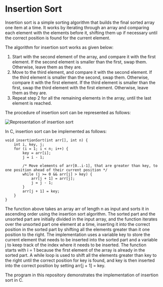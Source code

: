 # Insertion Sort

Insertion sort is a simple sorting algorithm that builds the final sorted array one item at a time. It works by iterating through an array and comparing each element with the elements before it, shifting them up if necessary until the correct position is found for the current element.

The algorithm for insertion sort works as given below:

1. Start with the second element of the array, and compare it with the first element. If the second element is smaller than the first, swap them. Otherwise, leave them as they are.
2. Move to the third element, and compare it with the second element. If the third element is smaller than the second, swap them. Otherwise, compare it with the first element. If the third element is smaller than the first, swap the third element with the first element. Otherwise, leave them as they are.
3. Repeat step 2 for all the remaining elements in the array, until the last element is reached.

The procedure of insertion sort can be represented as follows:

![Representation of insertion sort](https://miro.medium.com/v2/resize:fit:1400/0*1zi2XtjiLXa3LYZh.PNG)

In C, insertion sort can be implemented as follows:

```
void insertionSort(int arr[], int n) {
    int i, key, j;
    for (i = 1; i < n; i++) {
        key = arr[i];
        j = i - 1;

        /* Move elements of arr[0..i-1], that are greater than key, to one position ahead of their current position */
        while (j >= 0 && arr[j] > key) {
            arr[j + 1] = arr[j];
            j = j - 1;
        }
        arr[j + 1] = key;
    }
}
```

The function above takes an array arr of length n as input and sorts it in ascending order using the insertion sort algorithm. The sorted part and the unsorted part are initially divided in the input array, and the function iterates over the unsorted part one element at a time, inserting it into the correct position in the sorted part by shifting all the elements greater than it one position to the right. The implementation uses a variable key to store the current element that needs to be inserted into the sorted part and a variable j to keep track of the index where it needs to be inserted. The function starts with i = 1 because the first element of the array is already in the sorted part. A while loop is used to shift all the elements greater than key to the right until the correct position for key is found, and key is then inserted into the correct position by setting arr[j + 1] = key.

The program in this repository demonstrates the implementation of insertion sort in C.
